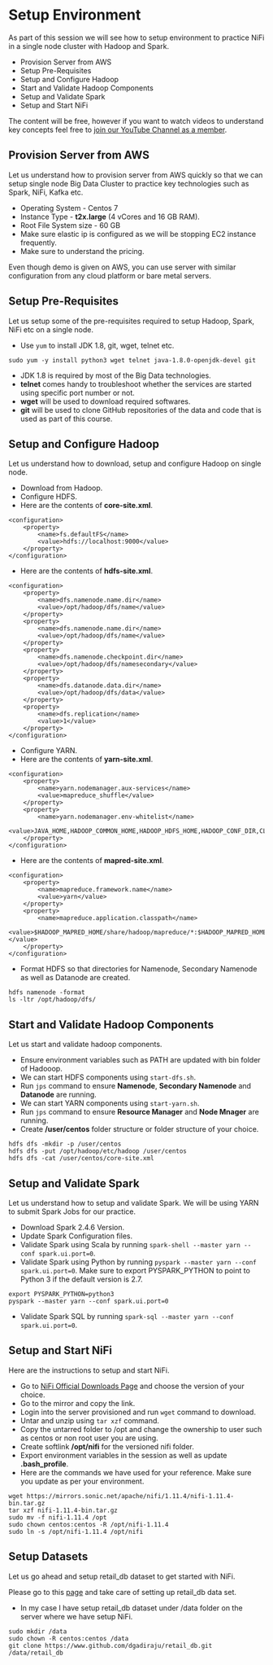 # Setup Environment

As part of this session we will see how to setup environment to practice NiFi in a single node cluster with Hadoop and Spark.

* Provision Server from AWS
* Setup Pre-Requisites
* Setup and Configure Hadoop
* Start and Validate Hadoop Components
* Setup and Validate Spark
* Setup and Start NiFi

The content will be free, however if you want to watch videos to understand key concepts feel free to [join our YouTube Channel as a member](https://www.youtube.com/channel/UCakdSIPsJqiOLqylgoYmwQg/join).

## Provision Server from AWS
Let us understand how to provision server from AWS quickly so that we can setup single node Big Data Cluster to practice key technologies such as Spark, NiFi, Kafka etc.

* Operating System - Centos 7
* Instance Type - **t2x.large** (4 vCores and 16 GB RAM).
* Root File System size - 60 GB
* Make sure elastic ip is configured as we will be stopping EC2 instance frequently.
* Make sure to understand the pricing.

Even though demo is given on AWS, you can use server with similar configuration from any cloud platform or bare metal servers.

## Setup Pre-Requisites
Let us setup some of the pre-requisites required to setup Hadoop, Spark, NiFi etc on a single node.
* Use `yum` to install JDK 1.8, git, wget, telnet etc.
```
sudo yum -y install python3 wget telnet java-1.8.0-openjdk-devel git
```
* JDK 1.8 is required by most of the Big Data technologies.
* **telnet** comes handy to troubleshoot whether the services are started using specific port number or not.
* **wget** will be used to download required softwares.
* **git** will be used to clone GitHub repositories of the data and code that is used as part of this course.

## Setup and Configure Hadoop
Let us understand how to download, setup and configure Hadoop on single node.
* Download from Hadoop.
* Configure HDFS.
* Here are the contents of **core-site.xml**.
```
<configuration>
    <property>
        <name>fs.defaultFS</name>
        <value>hdfs://localhost:9000</value>
    </property>
</configuration>
```
* Here are the contents of **hdfs-site.xml**.
```
<configuration>
    <property>
        <name>dfs.namenode.name.dir</name>
        <value>/opt/hadoop/dfs/name</value>
    </property>
    <property>
        <name>dfs.namenode.name.dir</name>
        <value>/opt/hadoop/dfs/name</value>
    </property>
    <property>
        <name>dfs.namenode.checkpoint.dir</name>
        <value>/opt/hadoop/dfs/namesecondary</value>
    </property>
    <property>
        <name>dfs.datanode.data.dir</name>
        <value>/opt/hadoop/dfs/data</value>
    </property>
    <property>
        <name>dfs.replication</name>
        <value>1</value>
    </property>
</configuration>
```
* Configure YARN.
* Here are the contents of **yarn-site.xml**.
```
<configuration>
    <property>
        <name>yarn.nodemanager.aux-services</name>
        <value>mapreduce_shuffle</value>
    </property>
    <property>
        <name>yarn.nodemanager.env-whitelist</name>
        <value>JAVA_HOME,HADOOP_COMMON_HOME,HADOOP_HDFS_HOME,HADOOP_CONF_DIR,CLASSPATH_PREPEND_DISTCACHE,HADOOP_YARN_HOME,HADOOP_MAPRED_HOME</value>
    </property>
</configuration>
```
* Here are the contents of **mapred-site.xml**.
```
<configuration>
    <property>
        <name>mapreduce.framework.name</name>
        <value>yarn</value>
    </property>
    <property>
        <name>mapreduce.application.classpath</name>
        <value>$HADOOP_MAPRED_HOME/share/hadoop/mapreduce/*:$HADOOP_MAPRED_HOME/share/hadoop/mapreduce/lib/*</value>
    </property>
</configuration>
```
* Format HDFS so that directories for Namenode, Secondary Namenode as well as Datanode are created.
```
hdfs namenode -format
ls -ltr /opt/hadoop/dfs/
```

## Start and Validate Hadoop Components
Let us start and validate hadoop components.
* Ensure environment variables such as PATH are updated with bin folder of Hadooop.
* We can start HDFS components using `start-dfs.sh`.
* Run `jps` command to ensure **Namenode**, **Secondary Namenode** and **Datanode** are running.
* We can start YARN components using `start-yarn.sh`.
* Run `jps` command to ensure **Resource Manager** and **Node Mnager** are running.
* Create **/user/centos** folder structure or folder structure of your choice.
```
hdfs dfs -mkdir -p /user/centos
hdfs dfs -put /opt/hadoop/etc/hadoop /user/centos
hdfs dfs -cat /user/centos/core-site.xml
```

## Setup and Validate Spark
Let us understand how to setup and validate Spark. We will be using YARN to submit Spark Jobs for our practice.

* Download Spark 2.4.6 Version.
* Update Spark Configuration files.
* Validate Spark using Scala by running `spark-shell --master yarn --conf spark.ui.port=0`.
* Validate Spark using Python by running `pyspark --master yarn --conf spark.ui.port=0`. Make sure to export PYSPARK_PYTHON to point to Python 3 if the default version is 2.7.
```
export PYSPARK_PYTHON=python3
pyspark --master yarn --conf spark.ui.port=0
```
* Validate Spark SQL by running `spark-sql --master yarn --conf spark.ui.port=0`.

## Setup and Start NiFi

Here are the instructions to setup and start NiFi.

* Go to [NiFi Official Downloads Page](https://nifi.apache.org/download.html) and choose the version of your choice.
* Go to the mirror and copy the link.
* Login into the server provisioned and run `wget` command to download.
* Untar and unzip using `tar xzf` command.
* Copy the untarred folder to /opt and change the ownership to user such as centos or non root user you are using.
* Create softlink **/opt/nifi** for the versioned nifi folder.
* Export environment variables in the session as well as update **.bash_profile**.
* Here are the commands we have used for your reference. Make sure you update as per your environment.
```
wget https://mirrors.sonic.net/apache/nifi/1.11.4/nifi-1.11.4-bin.tar.gz
tar xzf nifi-1.11.4-bin.tar.gz
sudo mv -f nifi-1.11.4 /opt
sudo chown centos:centos -R /opt/nifi-1.11.4
sudo ln -s /opt/nifi-1.11.4 /opt/nifi
```

## Setup Datasets

Let us go ahead and setup retail_db dataset to get started with NiFi.

Please go to this [page](https://www.github.com/dgadiraju/retail_db.git) and take care of setting up retail_db data set.

* In my case I have setup retail_db dataset under /data folder on the server where we have setup NiFi.
```
sudo mkdir /data
sudo chown -R centos:centos /data
git clone https://www.github.com/dgadiraju/retail_db.git /data/retail_db
```
